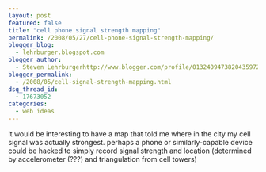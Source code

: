 ```yaml
---
layout: post
featured: false
title: "cell phone signal strength mapping"
permalink: /2008/05/27/cell-phone-signal-strength-mapping/
blogger_blog:
  - lehrburger.blogspot.com
blogger_author:
  - Steven Lehrburgerhttp://www.blogger.com/profile/01324094738204359728noreply@blogger.com
blogger_permalink:
  - /2008/05/cell-signal-strength-mapping.html
dsq_thread_id:
  - 17673052
categories:
  - web ideas
---
```

it would be interesting to have a map that told me where in the city my cell signal was actually strongest. perhaps a phone or similarly-capable device could be hacked to simply record signal strength and location (determined by accelerometer (???) and triangulation from cell towers)